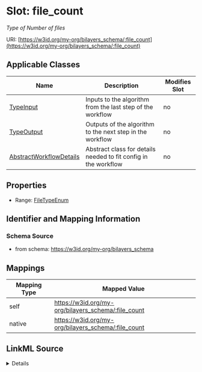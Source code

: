 

# Slot: file_count


_Type of Number of files_





URI: [https://w3id.org/my-org/bilayers_schema/:file_count](https://w3id.org/my-org/bilayers_schema/:file_count)



<!-- no inheritance hierarchy -->





## Applicable Classes

| Name | Description | Modifies Slot |
| --- | --- | --- |
| [TypeInput](TypeInput.md) | Inputs to the algorithm from the last step of the workflow |  no  |
| [TypeOutput](TypeOutput.md) | Outputs of the algorithm to the next step in the workflow |  no  |
| [AbstractWorkflowDetails](AbstractWorkflowDetails.md) | Abstract class for details needed to fit config in the workflow |  no  |







## Properties

* Range: [FileTypeEnum](FileTypeEnum.md)





## Identifier and Mapping Information







### Schema Source


* from schema: https://w3id.org/my-org/bilayers_schema




## Mappings

| Mapping Type | Mapped Value |
| ---  | ---  |
| self | https://w3id.org/my-org/bilayers_schema/:file_count |
| native | https://w3id.org/my-org/bilayers_schema/:file_count |




## LinkML Source

<details>
```yaml
name: file_count
description: Type of Number of files
from_schema: https://w3id.org/my-org/bilayers_schema
rank: 1000
alias: file_count
domain_of:
- AbstractWorkflowDetails
range: FileTypeEnum
required: false

```
</details>
